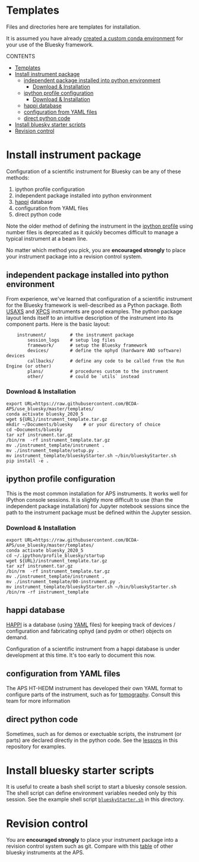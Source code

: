 # Templates

Files and directories here are templates for installation.

It is assumed you have already
[created a custom conda environment](/python_installation/README.md#quick-summary)
for your use of the Bluesky framework.

CONTENTS

- [Templates](#templates)
- [Install instrument package](#install-instrument-package)
  - [independent package installed into python environment](#independent-package-installed-into-python-environment)
    - [Download & Installation](#download--installation)
  - [ipython profile configuration](#ipython-profile-configuration)
    - [Download & Installation](#download--installation-1)
  - [happi database](#happi-database)
  - [configuration from YAML files](#configuration-from-yaml-files)
  - [direct python code](#direct-python-code)
- [Install bluesky starter scripts](#install-bluesky-starter-scripts)
- [Revision control](#revision-control)

# Install instrument package

Configuration of a scientific instrument for Bluesky can be any of these methods:

1. ipython profile configuration
1. independent package installed into python environment
1. [happi](https://pcdshub.github.io/happi) database
1. configuration from YAML files
1. direct python code

Note the older method of defining the instrument in the
[ipython profile](https://ipython.readthedocs.io/en/stable/config/intro.html#profiles)
using number files is deprecated as it quickly becomes difficult to manage
a typical instrument at a beam line.

No matter which method you pick, you are **encouraged strongly** to place your
instrument package into a revision control system.

## independent package installed into python environment

From experience, we've learned that configuration of a scientific instrument
for the Bluesky framework is well-described as a Python package.  Both
[USAXS](https://github.com/APS-USAXS/ipython-usaxs/tree/master/profile_bluesky/startup/instrument)
and [XPCS](https://github.com/aps-8id-dys/ipython-8idiuser/tree/master/profile_bluesky/startup/instrument)
instruments are good examples.  The python package layout lends itself
to an intuitive description of the instrument into its component parts.  Here
is the basic layout:

```
    instrument/         # the instrument package
        session_logs    # setup log files
        framework/      # setup the Bluesky framework
        devices/        # define the ophyd (hardware AND software) devices
        callbacks/      # define any code to be called from the Run Engine (or other)
        plans/          # procedures custom to the instrument
        other/          # could be `utils` instead
```

### Download & Installation

```
export URL=https://raw.githubusercontent.com/BCDA-APS/use_bluesky/master/templates/
conda activate bluesky_2020_5
wget ${URL}/instrument_template.tar.gz
mkdir ~/Documents/bluesky    # or your directory of choice
cd ~Documents/bluesky
tar xzf instrument.tar.gz
/bin/rm  -rf instrument_template.tar.gz
mv ./instrument_template/instrument .
mv ./instrument_template/setup.py .
mv instrument_template/blueskyStarter.sh ~/bin/blueskyStarter.sh
pip install -e .
```

## ipython profile configuration

This is the most common installation for APS instruments.  It works well
for IPython console sessions.  It is slightly more difficult to use (than the
independent package installation) for Jupyter notebook sessions since the path
to the instrument package must be defined within the Jupyter session.

### Download & Installation

```
export URL=https://raw.githubusercontent.com/BCDA-APS/use_bluesky/master/templates/
conda activate bluesky_2020_5
cd ~/.ipython/profile_bluesky/startup
wget ${URL}/instrument_template.tar.gz
tar xzf instrument.tar.gz
/bin/rm  -rf instrument_template.tar.gz
mv ./instrument_template/instrument .
mv ./instrument_template/00-instrument.py .
mv instrument_template/blueskyStarter.sh ~/bin/blueskyStarter.sh
/bin/rm -rf instrument_template
```
## happi database

[HAPPI](https://pcdshub.github.io/happi) is a database (using
[YAML](https://yaml.org/) files) for keeping track of
devices / configuration and fabricating ophyd (and pydm or other) objects on demand.

Configuration of a scientific instrument from a happi database is
under development at this time.  It's too early to document this now.

## configuration from YAML files

The APS HT-HEDM instrument has developed their own YAML
format to configure parts of the instrument, such as for
[tomography](https://github.com/aps-ht-hedm/jupyter-ht-hedm/blob/master/seisidd/config/tomo_devices.yml).  Consult this team for more information

## direct python code

Sometimes, such as for demos or exectuable scripts, the instrument
(or parts) are declared directly in the python code.  See the
[lessons](/lessons/README.md) in this repository for examples.


# Install bluesky starter scripts

It is useful to create a bash shell script to start a bluesky
console session.  The shell script can define environment variables
needed only by this session.  See the example shell script
[`blueskyStarter.sh`](/templates/blueskyStarter.sh) in this directory.

# Revision control

You are **encouraged strongly** to place your instrument package
into a revision control system such as git.  Compare with this
[table](https://github.com/BCDA-APS/use_bluesky/wiki#aps-list) of
other bluesky instruments at the APS.
